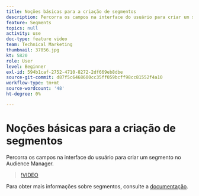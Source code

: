 ```yaml
---
title: Noções básicas para a criação de segmentos
description: Percorra os campos na interface do usuário para criar um segmento no Audience Manager.
feature: Segments
topics: null
activity: use
doc-type: feature video
team: Technical Marketing
thumbnail: 37056.jpg
kt: 5820
role: User
level: Beginner
exl-id: 594b1caf-2752-4710-8272-2df669eb8dbe
source-git-commit: d87f5c6468600cc35ff059bcff98cc81552f4a10
workflow-type: tm+mt
source-wordcount: '48'
ht-degree: 0%

---
```


# Noções básicas para a criação de segmentos

Percorra os campos na interface do usuário para criar um segmento no Audience Manager.

>[!VIDEO](https://video.tv.adobe.com/v/37056/?quality=12&learn=on)

Para obter mais informações sobre segmentos, consulte a [documentação](https://experienceleague.adobe.com/docs/audience-manager/user-guide/features/segments/segments-purpose.html?lang=pt-BR).
